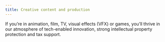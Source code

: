 ```yaml
---
title: Creative content and production
---
```


If you’re in animation, film, TV, visual effects (VFX) or games, you’ll thrive in our atmosphere of tech-enabled innovation, strong intellectual property protection and tax support.